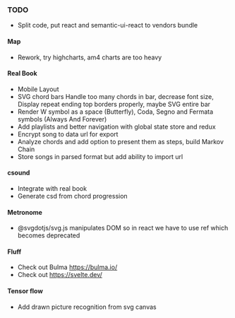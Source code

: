 ### TODO
* Split code, put react and semantic-ui-react to vendors bundle

#### Map
* Rework, try highcharts, am4 charts are too heavy

#### Real Book
* Mobile Layout
* SVG chord bars Handle too many chords in bar, decrease font size, Display repeat ending top borders properly, maybe SVG entire bar
* Render W symbol as a space (Butterfly), Coda, Segno and Fermata symbols (Always And Forever)
* Add playlists and better navigation with global state store and redux
* Encrypt song to data url for export
* Analyze chords and add option to present them as steps, build Markov Chain
* Store songs in parsed format but add ability to import url

#### csound
* Integrate with real book
* Generate csd from chord progression

#### Metronome
* @svgdotjs/svg.js manipulates DOM so in react we have to use ref which becomes deprecated

#### Fluff
* Check out Bulma https://bulma.io/
* Check out https://svelte.dev/

#### Tensor flow
* Add drawn picture recognition from svg canvas

